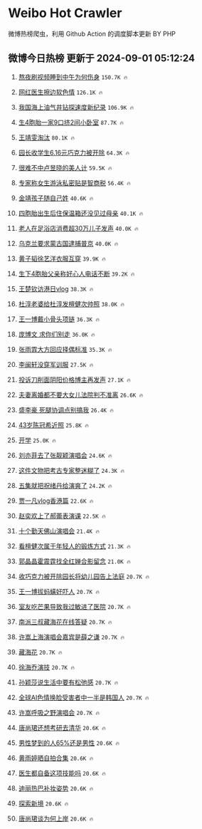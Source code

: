 # Weibo Hot Crawler 



微博热榜爬虫，利用 Github Action 的调度脚本更新 BY PHP 


## 微博今日热榜 更新于 2024-09-01 05:12:24 
1. [熬夜刷视频睡到中午为何伤身](https://s.weibo.com/weibo?q=%23%E7%86%AC%E5%A4%9C%E5%88%B7%E8%A7%86%E9%A2%91%E7%9D%A1%E5%88%B0%E4%B8%AD%E5%8D%88%E4%B8%BA%E4%BD%95%E4%BC%A4%E8%BA%AB%23&t=31&band_rank=1&Refer=top) `150.7K 🔥` 

1. [网红医生擦边软色情](https://s.weibo.com/weibo?q=%23%E7%BD%91%E7%BA%A2%E5%8C%BB%E7%94%9F%E6%93%A6%E8%BE%B9%E8%BD%AF%E8%89%B2%E6%83%85%23&t=31&band_rank=2&Refer=top) `126.1K 🔥` 

1. [我国海上油气井钻探速度新纪录](https://s.weibo.com/weibo?q=%23%E6%88%91%E5%9B%BD%E6%B5%B7%E4%B8%8A%E6%B2%B9%E6%B0%94%E4%BA%95%E9%92%BB%E6%8E%A2%E9%80%9F%E5%BA%A6%E6%96%B0%E7%BA%AA%E5%BD%95%23&t=31&band_rank=3&Refer=top) `106.9K 🔥` 

1. [生4胞胎一家9口挤2间小卧室](https://s.weibo.com/weibo?q=%23%E7%94%9F4%E8%83%9E%E8%83%8E%E4%B8%80%E5%AE%B69%E5%8F%A3%E6%8C%A42%E9%97%B4%E5%B0%8F%E5%8D%A7%E5%AE%A4%23&t=31&band_rank=4&Refer=top) `87.7K 🔥` 

1. [王靖雯淘汰](https://s.weibo.com/weibo?q=%E7%8E%8B%E9%9D%96%E9%9B%AF%E6%B7%98%E6%B1%B0&t=31&band_rank=5&Refer=top) `80.1K 🔥` 

1. [园长收学生6.16元巧克力被开除](https://s.weibo.com/weibo?q=%23%E5%9B%AD%E9%95%BF%E6%94%B6%E5%AD%A6%E7%94%9F6.16%E5%85%83%E5%B7%A7%E5%85%8B%E5%8A%9B%E8%A2%AB%E5%BC%80%E9%99%A4%23&t=31&band_rank=6&Refer=top) `64.3K 🔥` 

1. [很难不中卢昱晓的美人计](https://s.weibo.com/weibo?q=%E5%BE%88%E9%9A%BE%E4%B8%8D%E4%B8%AD%E5%8D%A2%E6%98%B1%E6%99%93%E7%9A%84%E7%BE%8E%E4%BA%BA%E8%AE%A1&t=31&band_rank=7&Refer=top) `59.5K 🔥` 

1. [专家称女生游泳私密贴是智商税](https://s.weibo.com/weibo?q=%23%E4%B8%93%E5%AE%B6%E7%A7%B0%E5%A5%B3%E7%94%9F%E6%B8%B8%E6%B3%B3%E7%A7%81%E5%AF%86%E8%B4%B4%E6%98%AF%E6%99%BA%E5%95%86%E7%A8%8E%23&t=31&band_rank=8&Refer=top) `56.4K 🔥` 

1. [金靖孩子随自己姓](https://s.weibo.com/weibo?q=%23%E9%87%91%E9%9D%96%E5%AD%A9%E5%AD%90%E9%9A%8F%E8%87%AA%E5%B7%B1%E5%A7%93%23&t=31&band_rank=9&Refer=top) `40.6K 🔥` 

1. [四胞胎出生后住保温箱还没见过母亲](https://s.weibo.com/weibo?q=%23%E5%9B%9B%E8%83%9E%E8%83%8E%E5%87%BA%E7%94%9F%E5%90%8E%E4%BD%8F%E4%BF%9D%E6%B8%A9%E7%AE%B1%E8%BF%98%E6%B2%A1%E8%A7%81%E8%BF%87%E6%AF%8D%E4%BA%B2%23&t=31&band_rank=10&Refer=top) `40.1K 🔥` 

1. [老人在足浴店消费超30万儿子发声](https://s.weibo.com/weibo?q=%23%E8%80%81%E4%BA%BA%E5%9C%A8%E8%B6%B3%E6%B5%B4%E5%BA%97%E6%B6%88%E8%B4%B9%E8%B6%8530%E4%B8%87%E5%84%BF%E5%AD%90%E5%8F%91%E5%A3%B0%23&t=31&band_rank=11&Refer=top) `40.0K 🔥` 

1. [乌克兰要求蒙古国逮捕普京](https://s.weibo.com/weibo?q=%23%E4%B9%8C%E5%85%8B%E5%85%B0%E8%A6%81%E6%B1%82%E8%92%99%E5%8F%A4%E5%9B%BD%E9%80%AE%E6%8D%95%E6%99%AE%E4%BA%AC%23&t=31&band_rank=12&Refer=top) `40.0K 🔥` 

1. [黄子韬徐艺洋衣服互穿](https://s.weibo.com/weibo?q=%23%E9%BB%84%E5%AD%90%E9%9F%AC%E5%BE%90%E8%89%BA%E6%B4%8B%E8%A1%A3%E6%9C%8D%E4%BA%92%E7%A9%BF%23&t=31&band_rank=13&Refer=top) `39.9K 🔥` 

1. [生下4胞胎父亲称好心人电话不断](https://s.weibo.com/weibo?q=%23%E7%94%9F%E4%B8%8B4%E8%83%9E%E8%83%8E%E7%88%B6%E4%BA%B2%E7%A7%B0%E5%A5%BD%E5%BF%83%E4%BA%BA%E7%94%B5%E8%AF%9D%E4%B8%8D%E6%96%AD%23&t=31&band_rank=14&Refer=top) `39.2K 🔥` 

1. [王楚钦访港日vlog](https://s.weibo.com/weibo?q=%23%E7%8E%8B%E6%A5%9A%E9%92%A6%E8%AE%BF%E6%B8%AF%E6%97%A5vlog%23&t=31&band_rank=15&Refer=top) `38.3K 🔥` 

1. [杜淳老婆给杜淳发檀健次帅照](https://s.weibo.com/weibo?q=%23%E6%9D%9C%E6%B7%B3%E8%80%81%E5%A9%86%E7%BB%99%E6%9D%9C%E6%B7%B3%E5%8F%91%E6%AA%80%E5%81%A5%E6%AC%A1%E5%B8%85%E7%85%A7%23&t=31&band_rank=16&Refer=top) `38.0K 🔥` 

1. [王一博戴小骨头项链](https://s.weibo.com/weibo?q=%23%E7%8E%8B%E4%B8%80%E5%8D%9A%E6%88%B4%E5%B0%8F%E9%AA%A8%E5%A4%B4%E9%A1%B9%E9%93%BE%23&t=31&band_rank=17&Refer=top) `36.3K 🔥` 

1. [庞博文 求你们别走](https://s.weibo.com/weibo?q=%E5%BA%9E%E5%8D%9A%E6%96%87%20%E6%B1%82%E4%BD%A0%E4%BB%AC%E5%88%AB%E8%B5%B0&t=31&band_rank=18&Refer=top) `36.0K 🔥` 

1. [张雨霏大方回应择偶标准](https://s.weibo.com/weibo?q=%23%E5%BC%A0%E9%9B%A8%E9%9C%8F%E5%A4%A7%E6%96%B9%E5%9B%9E%E5%BA%94%E6%8B%A9%E5%81%B6%E6%A0%87%E5%87%86%23&t=31&band_rank=19&Refer=top) `35.3K 🔥` 

1. [李闽轩没穿军训服](https://s.weibo.com/weibo?q=%23%E6%9D%8E%E9%97%BD%E8%BD%A9%E6%B2%A1%E7%A9%BF%E5%86%9B%E8%AE%AD%E6%9C%8D%23&t=31&band_rank=20&Refer=top) `27.5K 🔥` 

1. [投诉刀削面阴阳价格博主再发声](https://s.weibo.com/weibo?q=%23%E6%8A%95%E8%AF%89%E5%88%80%E5%89%8A%E9%9D%A2%E9%98%B4%E9%98%B3%E4%BB%B7%E6%A0%BC%E5%8D%9A%E4%B8%BB%E5%86%8D%E5%8F%91%E5%A3%B0%23&t=31&band_rank=21&Refer=top) `27.1K 🔥` 

1. [夫妻离婚都不要大女儿法院判不准离](https://s.weibo.com/weibo?q=%23%E5%A4%AB%E5%A6%BB%E7%A6%BB%E5%A9%9A%E9%83%BD%E4%B8%8D%E8%A6%81%E5%A4%A7%E5%A5%B3%E5%84%BF%E6%B3%95%E9%99%A2%E5%88%A4%E4%B8%8D%E5%87%86%E7%A6%BB%23&t=31&band_rank=22&Refer=top) `26.6K 🔥` 

1. [盛李豪 死腿协调点别搞我](https://s.weibo.com/weibo?q=%E7%9B%9B%E6%9D%8E%E8%B1%AA%20%E6%AD%BB%E8%85%BF%E5%8D%8F%E8%B0%83%E7%82%B9%E5%88%AB%E6%90%9E%E6%88%91&t=31&band_rank=23&Refer=top) `26.4K 🔥` 

1. [43岁陈冠希近照](https://s.weibo.com/weibo?q=%2343%E5%B2%81%E9%99%88%E5%86%A0%E5%B8%8C%E8%BF%91%E7%85%A7%23&t=31&band_rank=24&Refer=top) `25.8K 🔥` 

1. [开学](https://s.weibo.com/weibo?q=%E5%BC%80%E5%AD%A6&t=31&band_rank=25&Refer=top) `25.0K 🔥` 

1. [刘亦菲去了张靓颖演唱会](https://s.weibo.com/weibo?q=%23%E5%88%98%E4%BA%A6%E8%8F%B2%E5%8E%BB%E4%BA%86%E5%BC%A0%E9%9D%93%E9%A2%96%E6%BC%94%E5%94%B1%E4%BC%9A%23&t=31&band_rank=26&Refer=top) `24.6K 🔥` 

1. [这件文物把考古专家整迷糊了](https://s.weibo.com/weibo?q=%23%E8%BF%99%E4%BB%B6%E6%96%87%E7%89%A9%E6%8A%8A%E8%80%83%E5%8F%A4%E4%B8%93%E5%AE%B6%E6%95%B4%E8%BF%B7%E7%B3%8A%E4%BA%86%23&t=31&band_rank=27&Refer=top) `24.3K 🔥` 

1. [五集就把祝绪丹给演爽了](https://s.weibo.com/weibo?q=%E4%BA%94%E9%9B%86%E5%B0%B1%E6%8A%8A%E7%A5%9D%E7%BB%AA%E4%B8%B9%E7%BB%99%E6%BC%94%E7%88%BD%E4%BA%86&t=31&band_rank=28&Refer=top) `24.2K 🔥` 

1. [贾一凡vlog香港篇](https://s.weibo.com/weibo?q=%E8%B4%BE%E4%B8%80%E5%87%A1vlog%E9%A6%99%E6%B8%AF%E7%AF%87&t=31&band_rank=29&Refer=top) `22.6K 🔥` 

1. [赵奕欢上了郝蕾表演课](https://s.weibo.com/weibo?q=%23%E8%B5%B5%E5%A5%95%E6%AC%A2%E4%B8%8A%E4%BA%86%E9%83%9D%E8%95%BE%E8%A1%A8%E6%BC%94%E8%AF%BE%23&t=31&band_rank=30&Refer=top) `22.5K 🔥` 

1. [十个勤天佛山演唱会](https://s.weibo.com/weibo?q=%E5%8D%81%E4%B8%AA%E5%8B%A4%E5%A4%A9%E4%BD%9B%E5%B1%B1%E6%BC%94%E5%94%B1%E4%BC%9A&t=31&band_rank=31&Refer=top) `21.4K 🔥` 

1. [看檀健次属于年轻人的锻炼方式](https://s.weibo.com/weibo?q=%E7%9C%8B%E6%AA%80%E5%81%A5%E6%AC%A1%E5%B1%9E%E4%BA%8E%E5%B9%B4%E8%BD%BB%E4%BA%BA%E7%9A%84%E9%94%BB%E7%82%BC%E6%96%B9%E5%BC%8F&t=31&band_rank=32&Refer=top) `21.3K 🔥` 

1. [郭晶晶霍震霆找全红婵合影留念](https://s.weibo.com/weibo?q=%23%E9%83%AD%E6%99%B6%E6%99%B6%E9%9C%8D%E9%9C%87%E9%9C%86%E6%89%BE%E5%85%A8%E7%BA%A2%E5%A9%B5%E5%90%88%E5%BD%B1%E7%95%99%E5%BF%B5%23&t=31&band_rank=33&Refer=top) `21.0K 🔥` 

1. [收巧克力被开除园长将幼儿园告上法庭](https://s.weibo.com/weibo?q=%23%E6%94%B6%E5%B7%A7%E5%85%8B%E5%8A%9B%E8%A2%AB%E5%BC%80%E9%99%A4%E5%9B%AD%E9%95%BF%E5%B0%86%E5%B9%BC%E5%84%BF%E5%9B%AD%E5%91%8A%E4%B8%8A%E6%B3%95%E5%BA%AD%23&t=31&band_rank=34&Refer=top) `20.7K 🔥` 

1. [王一博拔蚂蟥好吓人](https://s.weibo.com/weibo?q=%23%E7%8E%8B%E4%B8%80%E5%8D%9A%E6%8B%94%E8%9A%82%E8%9F%A5%E5%A5%BD%E5%90%93%E4%BA%BA%23&t=31&band_rank=35&Refer=top) `20.7K 🔥` 

1. [室友吃芒果导致我过敏进了医院](https://s.weibo.com/weibo?q=%23%E5%AE%A4%E5%8F%8B%E5%90%83%E8%8A%92%E6%9E%9C%E5%AF%BC%E8%87%B4%E6%88%91%E8%BF%87%E6%95%8F%E8%BF%9B%E4%BA%86%E5%8C%BB%E9%99%A2%23&t=31&band_rank=36&Refer=top) `20.7K 🔥` 

1. [南派三叔藏海花在线答疑](https://s.weibo.com/weibo?q=%23%E5%8D%97%E6%B4%BE%E4%B8%89%E5%8F%94%E8%97%8F%E6%B5%B7%E8%8A%B1%E5%9C%A8%E7%BA%BF%E7%AD%94%E7%96%91%23&t=31&band_rank=37&Refer=top) `20.7K 🔥` 

1. [许嵩上海演唱会嘉宾是薛之谦](https://s.weibo.com/weibo?q=%E8%AE%B8%E5%B5%A9%E4%B8%8A%E6%B5%B7%E6%BC%94%E5%94%B1%E4%BC%9A%E5%98%89%E5%AE%BE%E6%98%AF%E8%96%9B%E4%B9%8B%E8%B0%A6&t=31&band_rank=38&Refer=top) `20.7K 🔥` 

1. [藏海花](https://s.weibo.com/weibo?q=%E8%97%8F%E6%B5%B7%E8%8A%B1&t=31&band_rank=39&Refer=top) `20.7K 🔥` 

1. [徐海乔演技](https://s.weibo.com/weibo?q=%E5%BE%90%E6%B5%B7%E4%B9%94%E6%BC%94%E6%8A%80&t=31&band_rank=40&Refer=top) `20.7K 🔥` 

1. [孙颖莎说生活中要有松弛感](https://s.weibo.com/weibo?q=%23%E5%AD%99%E9%A2%96%E8%8E%8E%E8%AF%B4%E7%94%9F%E6%B4%BB%E4%B8%AD%E8%A6%81%E6%9C%89%E6%9D%BE%E5%BC%9B%E6%84%9F%23&t=31&band_rank=41&Refer=top) `20.7K 🔥` 

1. [全球AI色情换脸受害者中一半是韩国人](https://s.weibo.com/weibo?q=%23%E5%85%A8%E7%90%83AI%E8%89%B2%E6%83%85%E6%8D%A2%E8%84%B8%E5%8F%97%E5%AE%B3%E8%80%85%E4%B8%AD%E4%B8%80%E5%8D%8A%E6%98%AF%E9%9F%A9%E5%9B%BD%E4%BA%BA%23&t=31&band_rank=42&Refer=top) `20.7K 🔥` 

1. [许嵩呼吸之野演唱会](https://s.weibo.com/weibo?q=%E8%AE%B8%E5%B5%A9%E5%91%BC%E5%90%B8%E4%B9%8B%E9%87%8E%E6%BC%94%E5%94%B1%E4%BC%9A&t=31&band_rank=43&Refer=top) `20.7K 🔥` 

1. [唐尚珺还想考研去清华](https://s.weibo.com/weibo?q=%23%E5%94%90%E5%B0%9A%E7%8F%BA%E8%BF%98%E6%83%B3%E8%80%83%E7%A0%94%E5%8E%BB%E6%B8%85%E5%8D%8E%23&t=31&band_rank=44&Refer=top) `20.6K 🔥` 

1. [男性梦到的人65%还是男性](https://s.weibo.com/weibo?q=%23%E7%94%B7%E6%80%A7%E6%A2%A6%E5%88%B0%E7%9A%84%E4%BA%BA65%25%E8%BF%98%E6%98%AF%E7%94%B7%E6%80%A7%23&t=31&band_rank=45&Refer=top) `20.6K 🔥` 

1. [黄雨婷晒自拍合集](https://s.weibo.com/weibo?q=%E9%BB%84%E9%9B%A8%E5%A9%B7%E6%99%92%E8%87%AA%E6%8B%8D%E5%90%88%E9%9B%86&t=31&band_rank=46&Refer=top) `20.6K 🔥` 

1. [医生都自备这项技能吗](https://s.weibo.com/weibo?q=%E5%8C%BB%E7%94%9F%E9%83%BD%E8%87%AA%E5%A4%87%E8%BF%99%E9%A1%B9%E6%8A%80%E8%83%BD%E5%90%97&t=31&band_rank=47&Refer=top) `20.6K 🔥` 

1. [迪丽热巴补妆姿势](https://s.weibo.com/weibo?q=%23%E8%BF%AA%E4%B8%BD%E7%83%AD%E5%B7%B4%E8%A1%A5%E5%A6%86%E5%A7%BF%E5%8A%BF%23&t=31&band_rank=48&Refer=top) `20.6K 🔥` 

1. [探索新境](https://s.weibo.com/weibo?q=%E6%8E%A2%E7%B4%A2%E6%96%B0%E5%A2%83&t=31&band_rank=49&Refer=top) `20.6K 🔥` 

1. [唐尚珺谈为何上岸](https://s.weibo.com/weibo?q=%23%E5%94%90%E5%B0%9A%E7%8F%BA%E8%B0%88%E4%B8%BA%E4%BD%95%E4%B8%8A%E5%B2%B8%23&t=31&band_rank=50&Refer=top) `20.6K 🔥` 

